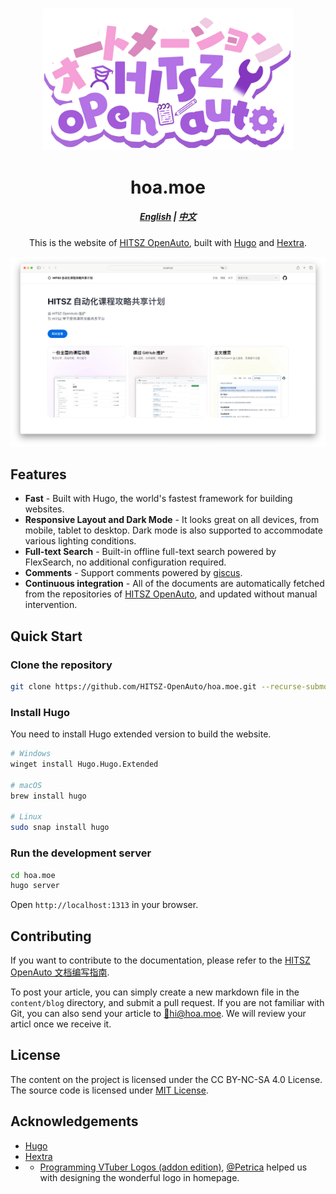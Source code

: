 <h3 align="center">
	<img src="./static/images/HITSZOpenAutoShadow.png" width="400" alt="Logo"/><br/>
</h3>
<h1 align="center">hoa.moe</h1>
<h5 align="center"><a href="README.md">English</a> | <a href="README-zh.md">中文</a></h5>

<p align="center">This is the website of <a href="https://github.com/HITSZ-OpenAuto">HITSZ OpenAuto</a>, built with <a href="https://gohugo.io/">Hugo</a> and <a href="https://imfing.github.io/hextra/">Hextra</a>.</p>

![showcase](static/images/showcase.webp)

## Features

- **Fast** - Built with Hugo, the world's fastest framework for building websites.
- **Responsive Layout and Dark Mode** - It looks great on all devices, from mobile, tablet to desktop. Dark mode is also supported to accommodate various lighting conditions.
- **Full-text Search** - Built-in offline full-text search powered by FlexSearch, no additional configuration required.
- **Comments** - Support comments powered by [giscus](https://giscus.app/).
- **Continuous integration** - All of the documents are automatically fetched from the repositories of [HITSZ OpenAuto](https://github.com/HITSZ-OpenAuto), and updated without manual intervention.

## Quick Start

### Clone the repository

```bash
git clone https://github.com/HITSZ-OpenAuto/hoa.moe.git --recurse-submodules
```

### Install Hugo

You need to install Hugo extended version to build the website.

```bash
# Windows
winget install Hugo.Hugo.Extended

# macOS
brew install hugo

# Linux
sudo snap install hugo
```

### Run the development server

```bash
cd hoa.moe
hugo server
```

Open `http://localhost:1313` in your browser.

## Contributing

If you want to contribute to the documentation, please refer to the [HITSZ OpenAuto 文档编写指南](https://hoa.moe/blog/writing-rules/).

To post your article, you can simply create a new markdown file in the `content/blog` directory, and submit a pull request. If you are not familiar with Git, you can also send your article to [📮hi@hoa.moe](mailto:hi@hoa.moe). We will review your articl once we receive it.

## License

The content on the project is licensed under the CC BY-NC-SA 4.0 License. The source code is licensed under [MIT License](LICENSE).

## Acknowledgements

- [Hugo](https://gohugo.io/)
- [Hextra](https://imfing.github.io/hextra/)
- - [Programming VTuber Logos (addon edition)](https://github.com/PetricaT/ProgrammingVTuberLogos-Addon), [@Petrica](https://github.com/PetricaT) helped us with designing the wonderful logo in homepage.
